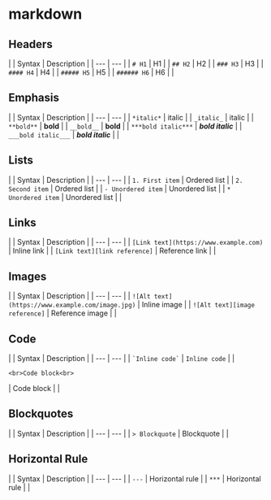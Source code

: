 # markdown

## Headers
|
| Syntax | Description |
| --- | --- |
| `# H1` | H1 |
| `## H2` | H2 |
| `### H3` | H3 |
| `#### H4` | H4 |
| `##### H5` | H5 |
| `###### H6` | H6 |
|
## Emphasis
|
| Syntax | Description |
| --- | --- |
| `*italic*` | italic |
| `_italic_` | italic |
| `**bold**` | **bold** |
| `__bold__` | **bold** |
| `***bold italic***` | ***bold italic*** |
| `___bold italic___` | ***bold italic*** |
|
## Lists
|
| Syntax | Description |
| --- | --- |
| `1. First item` | Ordered list |
| `2. Second item` | Ordered list |
| `- Unordered item` | Unordered list |
| `* Unordered item` | Unordered list |
|
## Links
|
| Syntax | Description |
| --- | --- |
| `[Link text](https://www.example.com)` | Inline link |
| `[Link text][link reference]` | Reference link |
|
## Images
|
| Syntax | Description |
| --- | --- |
| `![Alt text](https://www.example.com/image.jpg)` | Inline image |
| `![Alt text][image reference]` | Reference image |
|
## Code
|
| Syntax | Description |
| --- | --- |
| `` `Inline code` `` | `Inline code` |
| <pre>```<br>Code block<br>```</pre> | Code block |
|
## Blockquotes
|
| Syntax | Description |
| --- | --- |
| `> Blockquote` | Blockquote |
|
## Horizontal Rule
|
| Syntax | Description |
| --- | --- |
| `---` | Horizontal rule |
| `***` | Horizontal rule |
|